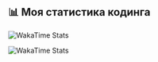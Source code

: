 ## 📊 Моя статистика кодинга
![WakaTime Stats](https://wakatime.com/share/@62dd7bbb-b934-47b1-9a7f-2a82209fa183/4b8826f4-63c0-4fd8-a1cc-9a201d459d65.svg)

![WakaTime Stats](https://wakatime.com/share/@62dd7bbb-b934-47b1-9a7f-2a82209fa183/21015f59-e5d3-4f73-a3d8-7ec888f964c5.svg)
